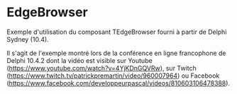 # EdgeBrowser

 Exemple d'utilisation du composant TEdgeBrowser fourni à partir de Delphi Sydney (10.4).
 
 Il s'agit de l'exemple montré lors de la conférence en ligne francophone de Delphi 10.4.2 dont la vidéo est visible sur Youtube (https://www.youtube.com/watch?v=4YjKDnGQVRw), sur Twitch (https://www.twitch.tv/patrickpremartin/video/960007964) ou Facebook (https://www.facebook.com/developpeurpascal/videos/810603106478388).
